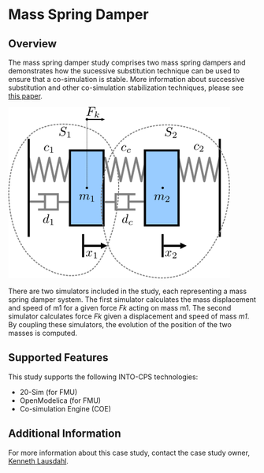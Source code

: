 # Mass Spring Damper

## Overview
The mass spring damper study comprises two mass spring dampers and demonstrates how the sucessive substitution technique can be used to ensure that a co-simulation is stable. More information about successive substitution and other co-simulation stabilization techniques, please see [this paper](https://arxiv.org/pdf/1702.00686v1).

![Mass Spring Damper System](images/mass-spring-damper_multibody_system.png)

There are two simulators included in the study, each representing a mass spring damper system. The first simulator calculates the mass displacement and speed of m1 for a given force *Fk* acting on mass m1. The second simulator calculates force *Fk* given a displacement and speed of mass *m1*. By coupling these simulators, the evolution of the position of the two masses is computed.

## Supported Features
This study supports the following INTO-CPS technologies:

* 20-Sim (for FMU)
* OpenModelica (for FMU)
* Co-simulation Engine (COE)


## Additional Information
For more information about this case study, contact the case study owner, [Kenneth Lausdahl](mailto:lausdahl@eng.au.dk).
